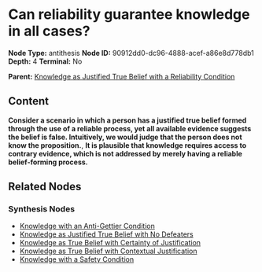 # Can reliability guarantee knowledge in all cases?

**Node Type:** antithesis
**Node ID:** 90912dd0-dc96-4888-acef-a86e8d778db1
**Depth:** 4
**Terminal:** No

**Parent:** [Knowledge as Justified True Belief with a Reliability Condition](knowledge-as-justified-true-belief-with-a-reliability-condition-synthesis-26ca342e-d43f-4ca1-8fe6-62e73fdd79d2.md)

## Content

**Consider a scenario in which a person has a justified true belief formed through the use of a reliable process, yet all available evidence suggests the belief is false. Intuitively, we would judge that the person does not know the proposition.**, **It is plausible that knowledge requires access to contrary evidence, which is not addressed by merely having a reliable belief-forming process.**

## Related Nodes

### Synthesis Nodes

- [Knowledge with an Anti-Gettier Condition](knowledge-with-an-anti-gettier-condition-synthesis-fb15009e-d670-49c0-b24d-731502baf633.md)
- [Knowledge as Justified True Belief with No Defeaters](knowledge-as-justified-true-belief-with-no-defeaters-synthesis-2e4d9723-fb28-4e8b-b334-de213f46b588.md)
- [Knowledge as True Belief with Certainty of Justification](knowledge-as-true-belief-with-certainty-of-justification-synthesis-f9ab23b5-98fa-4c76-a61d-3d4eeff10627.md)
- [Knowledge as True Belief with Contextual Justification](knowledge-as-true-belief-with-contextual-justification-synthesis-b8ba2975-990f-44fc-b946-d6c69bebd0fc.md)
- [Knowledge with a Safety Condition](knowledge-with-a-safety-condition-synthesis-8359f5a6-2d29-40c4-8159-ccc1b76a4788.md)
